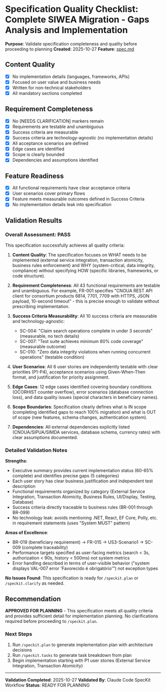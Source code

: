 # Specification Quality Checklist: Complete SIWEA Migration - Gaps Analysis and Implementation

**Purpose**: Validate specification completeness and quality before proceeding to planning
**Created**: 2025-10-27
**Feature**: [spec.md](../spec.md)

## Content Quality

- [x] No implementation details (languages, frameworks, APIs)
- [x] Focused on user value and business needs
- [x] Written for non-technical stakeholders
- [x] All mandatory sections completed

## Requirement Completeness

- [x] No [NEEDS CLARIFICATION] markers remain
- [x] Requirements are testable and unambiguous
- [x] Success criteria are measurable
- [x] Success criteria are technology-agnostic (no implementation details)
- [x] All acceptance scenarios are defined
- [x] Edge cases are identified
- [x] Scope is clearly bounded
- [x] Dependencies and assumptions identified

## Feature Readiness

- [x] All functional requirements have clear acceptance criteria
- [x] User scenarios cover primary flows
- [x] Feature meets measurable outcomes defined in Success Criteria
- [x] No implementation details leak into specification

## Validation Results

### Overall Assessment: **PASS**

This specification successfully achieves all quality criteria:

1. **Content Quality**: The specification focuses on WHAT needs to be implemented (external service integration, transaction atomicity, business rules enforcement) and WHY (system-critical, data integrity, compliance) without specifying HOW (specific libraries, frameworks, or code structure).

2. **Requirement Completeness**: All 43 functional requirements are testable and unambiguous. For example, FR-001 specifies "CNOUA REST API client for consortium products 6814, 7701, 7709 with HTTPS, JSON payload, 10-second timeout" - this is precise enough to validate without prescribing implementation.

3. **Success Criteria Measurability**: All 10 success criteria are measurable and technology-agnostic:
   - SC-004: "Claim search operations complete in under 3 seconds" (measurable, no tech details)
   - SC-007: "Test suite achieves minimum 80% code coverage" (measurable outcome)
   - SC-010: "Zero data integrity violations when running concurrent operations" (testable condition)

4. **User Scenarios**: All 6 user stories are independently testable with clear priorities (P1-P4), acceptance scenarios using Given-When-Then format, and justification for priority assignment.

5. **Edge Cases**: 12 edge cases identified covering boundary conditions (OCORHIST counter overflow), error scenarios (database connection loss), and data quality issues (special characters in beneficiary names).

6. **Scope Boundaries**: Specification clearly defines what is IN scope (completing identified gaps to reach 100% migration) and what is OUT of scope (new features, schema changes, authentication system).

7. **Dependencies**: All external dependencies explicitly listed (CNOUA/SIPUA/SIMDA services, database schema, currency rates) with clear assumptions documented.

### Detailed Validation Notes

**Strengths**:
- Executive summary provides current implementation status (60-65% complete) and identifies precise gaps (5 categories)
- Each user story has clear business justification and independent test description
- Functional requirements organized by category (External Service Integration, Transaction Atomicity, Business Rules, UI/Display, Testing, Database)
- Success criteria directly traceable to business rules (BR-001 through BR-099)
- No technology leak: avoids mentioning .NET, React, EF Core, Polly, etc. in requirement statements (uses "System MUST" pattern)

**Areas of Excellence**:
- BR-019 (beneficiary requirement) → FR-015 → US3-Scenario1 → SC-009 (complete traceability)
- Performance targets specified as user-facing metrics (search < 3s, authorization < 90s, history < 500ms) not system metrics
- Error handling described in terms of user-visible behavior ("system displays VAL-007 error 'Favorecido é obrigatório'") not exception types

**No Issues Found**: This specification is ready for `/speckit.plan` or `/speckit.clarify` as needed.

## Recommendation

**APPROVED FOR PLANNING** - This specification meets all quality criteria and provides sufficient detail for implementation planning. No clarifications required before proceeding to `/speckit.plan`.

### Next Steps

1. Run `/speckit.plan` to generate implementation plan with architecture decisions
2. Run `/speckit.tasks` to generate task breakdown from plan
3. Begin implementation starting with P1 user stories (External Service Integration, Transaction Atomicity)

---

**Validation Completed**: 2025-10-27
**Validated By**: Claude Code SpecKit Workflow
**Status**: READY FOR PLANNING
